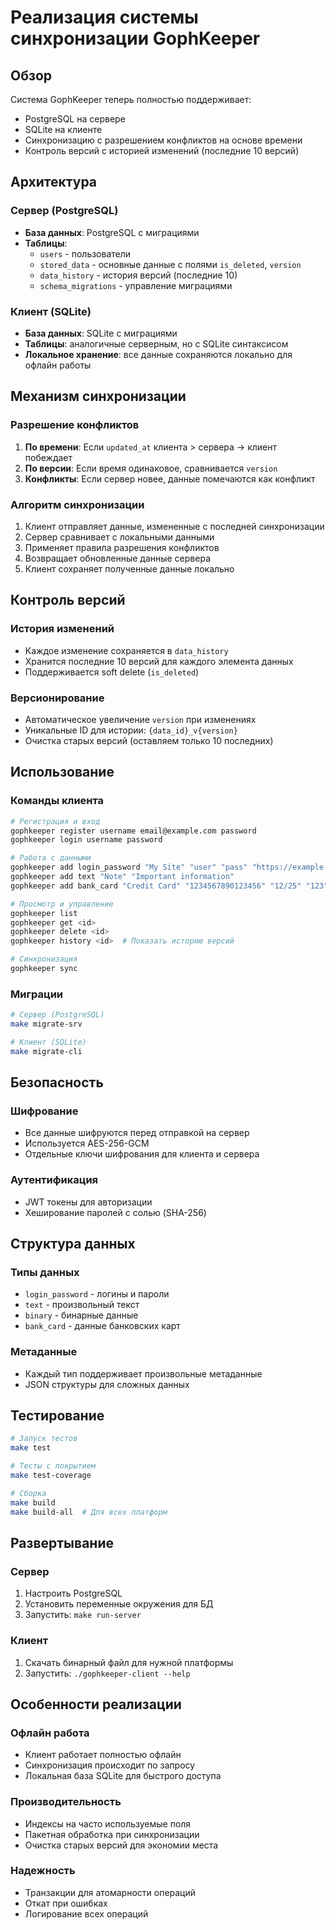 # Реализация системы синхронизации GophKeeper

## Обзор

Система GophKeeper теперь полностью поддерживает:
- PostgreSQL на сервере
- SQLite на клиенте
- Синхронизацию с разрешением конфликтов на основе времени
- Контроль версий с историей изменений (последние 10 версий)

## Архитектура

### Сервер (PostgreSQL)
- **База данных**: PostgreSQL с миграциями
- **Таблицы**:
  - `users` - пользователи
  - `stored_data` - основные данные с полями `is_deleted`, `version`
  - `data_history` - история версий (последние 10)
  - `schema_migrations` - управление миграциями

### Клиент (SQLite)
- **База данных**: SQLite с миграциями
- **Таблицы**: аналогичные серверным, но с SQLite синтаксисом
- **Локальное хранение**: все данные сохраняются локально для офлайн работы

## Механизм синхронизации

### Разрешение конфликтов
1. **По времени**: Если `updated_at` клиента > сервера → клиент побеждает
2. **По версии**: Если время одинаковое, сравнивается `version`
3. **Конфликты**: Если сервер новее, данные помечаются как конфликт

### Алгоритм синхронизации
1. Клиент отправляет данные, измененные с последней синхронизации
2. Сервер сравнивает с локальными данными
3. Применяет правила разрешения конфликтов
4. Возвращает обновленные данные сервера
5. Клиент сохраняет полученные данные локально

## Контроль версий

### История изменений
- Каждое изменение сохраняется в `data_history`
- Хранится последние 10 версий для каждого элемента данных
- Поддерживается soft delete (`is_deleted`)

### Версионирование
- Автоматическое увеличение `version` при изменениях
- Уникальные ID для истории: `{data_id}_v{version}`
- Очистка старых версий (оставляем только 10 последних)

## Использование

### Команды клиента
```bash
# Регистрация и вход
gophkeeper register username email@example.com password
gophkeeper login username password

# Работа с данными
gophkeeper add login_password "My Site" "user" "pass" "https://example.com"
gophkeeper add text "Note" "Important information"
gophkeeper add bank_card "Credit Card" "1234567890123456" "12/25" "123" "John Doe"

# Просмотр и управление
gophkeeper list
gophkeeper get <id>
gophkeeper delete <id>
gophkeeper history <id>  # Показать историю версий

# Синхронизация
gophkeeper sync
```

### Миграции
```bash
# Сервер (PostgreSQL)
make migrate-srv

# Клиент (SQLite)
make migrate-cli
```

## Безопасность

### Шифрование
- Все данные шифруются перед отправкой на сервер
- Используется AES-256-GCM
- Отдельные ключи шифрования для клиента и сервера

### Аутентификация
- JWT токены для авторизации
- Хеширование паролей с солью (SHA-256)

## Структура данных

### Типы данных
- `login_password` - логины и пароли
- `text` - произвольный текст
- `binary` - бинарные данные
- `bank_card` - данные банковских карт

### Метаданные
- Каждый тип поддерживает произвольные метаданные
- JSON структуры для сложных данных

## Тестирование

```bash
# Запуск тестов
make test

# Тесты с покрытием
make test-coverage

# Сборка
make build
make build-all  # Для всех платформ
```

## Развертывание

### Сервер
1. Настроить PostgreSQL
2. Установить переменные окружения для БД
3. Запустить: `make run-server`

### Клиент
1. Скачать бинарный файл для нужной платформы
2. Запустить: `./gophkeeper-client --help`

## Особенности реализации

### Офлайн работа
- Клиент работает полностью офлайн
- Синхронизация происходит по запросу
- Локальная база SQLite для быстрого доступа

### Производительность
- Индексы на часто используемые поля
- Пакетная обработка при синхронизации
- Очистка старых версий для экономии места

### Надежность
- Транзакции для атомарности операций
- Откат при ошибках
- Логирование всех операций
